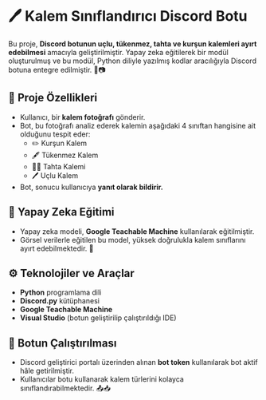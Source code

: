 # 🖊️ Kalem Sınıflandırıcı Discord Botu

Bu proje, **Discord botunun uçlu, tükenmez, tahta ve kurşun kalemleri ayırt edebilmesi** amacıyla geliştirilmiştir. Yapay zeka eğitilerek bir modül oluşturulmuş ve bu modül, Python diliyle yazılmış kodlar aracılığıyla Discord botuna entegre edilmiştir. 🤖📷

## 🚀 Proje Özellikleri

- Kullanıcı, bir **kalem fotoğrafı** gönderir.  
- Bot, bu fotoğrafı analiz ederek kalemin aşağıdaki 4 sınıftan hangisine ait olduğunu tespit eder:
  - ✏️ Kurşun Kalem  
  - 🖋️ Tükenmez Kalem  
  - 🧑‍🏫 Tahta Kalemi  
  - 🖊️ Uçlu Kalem  
- Bot, sonucu kullanıcıya **yanıt olarak bildirir.**

## 🧠 Yapay Zeka Eğitimi

- Yapay zeka modeli, **Google Teachable Machine** kullanılarak eğitilmiştir.  
- Görsel verilerle eğitilen bu model, yüksek doğrulukla kalem sınıflarını ayırt edebilmektedir. 🎯

## ⚙️ Teknolojiler ve Araçlar

- **Python** programlama dili  
- **Discord.py** kütüphanesi  
- **Google Teachable Machine**  
- **Visual Studio** (botun geliştirilip çalıştırıldığı IDE)

## 🔑 Botun Çalıştırılması

- Discord geliştirici portalı üzerinden alınan **bot token** kullanılarak bot aktif hâle getirilmiştir.  
- Kullanıcılar botu kullanarak kalem türlerini kolayca sınıflandırabilmektedir. 📤📥
